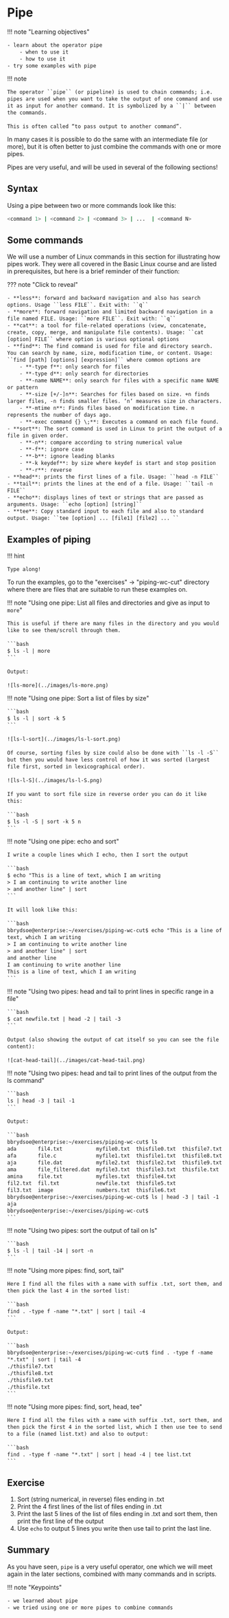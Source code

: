 <!-- markdownlint-disable MD013 --><!-- Let's break the 80 characters per line -->
<!-- markdownlint-disable MD009 --><!-- Let's stop checking for trailing spaces -->
# Pipe

!!! note "Learning objectives"

    - learn about the operator pipe
        - when to use it
        - how to use it
    - try some examples with pipe

!!! note

    The operator ``pipe`` (or pipeline) is used to chain commands; i.e. pipes are used when you want to take the output of one command and use it as input for another command. It is symbolized by a ``|`` between the commands.

    This is often called “to pass output to another command”.

In many cases it is possible to do the same with an intermediate file (or more), but it is often better to just combine the commands with one or more pipes.

Pipes are very useful, and will be used in several of the following sections!

## Syntax

Using a pipe between two or more commands look like this:

```bash
<command 1> | <command 2> | <command 3> | ...  | <command N>
```

## Some commands

We will use a number of Linux commands in this section for illustrating how pipes work. They were all covered in the Basic Linux course and are listed in prerequisites, but here is a brief reminder of their function:

??? note "Click to reveal"

    - **less**: forward and backward navigation and also has search options. Usage ``less FILE``. Exit with: ``q``
    - **more**: forward navigation and limited backward navigation in a file named FILE. Usage: ``more FILE``. Exit with: ``q``
    - **cat**: a tool for file-related operations (view, concatenate, create, copy, merge, and manipulate file contents). Usage: ``cat [option] FILE`` where option is various optional options
    - **find**: The find command is used for file and directory search. You can search by name, size, modification time, or content. Usage: ``find [path] [options] [expression]`` where common options are
        - **-type f**: only search for files
        - **-type d**: only search for directories
        - **-name NAME**: only search for files with a specific name NAME or pattern
        - **-size [+/-]n**: Searches for files based on size. +n finds larger files, -n finds smaller files. ‘n‘ measures size in characters.
        - **-mtime n**: Finds files based on modification time. n represents the number of days ago.
        - **-exec command {} \;**: Executes a command on each file found.
    - **sort**: The sort command is used in Linux to print the output of a file in given order.
        - **-n**: compare according to string numerical value
        - **-f**: ignore case
        - **-b**: ignore leading blanks
        - **-k keydef**: by size where keydef is start and stop position
        - **-r**: reverse
    - **head**: prints the first lines of a file. Usage: ``head -n FILE``
    - **tail**: prints the lines at the end of a file. Usage: ``tail -n FILE``
    - **echo**: displays lines of text or strings that are passed as arguments. Usage: ``echo [option] [string]``
    - **tee**: Copy standard input to each file and also to standard output. Usage: ``tee [option] ... [file1] [file2] ... ``

## Examples of piping

!!! hint

    Type along!

To run the examples, go to the "exercises" -> "piping-wc-cut" directory where there are files that are suitable to run these examples on.

!!! note "Using one pipe: List all files and directories and give as input to `more`"

    This is useful if there are many files in the directory and you would like to see them/scroll through them.

    ```bash
    $ ls -l | more
    ```

    Output:

    ![ls-more](../images/ls-more.png)


!!! note "Using one pipe: Sort a list of files by size"

    ```bash
    $ ls -l | sort -k 5
    ```

    ![ls-l-sort](../images/ls-l-sort.png)

    Of course, sorting files by size could also be done with ``ls -l -S`` but then you would have less control of how it was sorted (largest file first, sorted in lexicographical order).

    ![ls-l-S](../images/ls-l-S.png)

    If you want to sort file size in reverse order you can do it like this:

    ```bash
    $ ls -l -S | sort -k 5 n
    ```

!!! note "Using one pipe: echo and sort"

    I write a couple lines which I echo, then I sort the output

    ```bash
    $ echo "This is a line of text, which I am writing
    > I am continuing to write another line
    > and another line" | sort
    ```

    It will look like this:

    ```bash
    bbrydsoe@enterprise:~/exercises/piping-wc-cut$ echo "This is a line of text, which I am writing
    > I am continuing to write another line
    > and another line" | sort
    and another line
    I am continuing to write another line
    This is a line of text, which I am writing
    ```

!!! note "Using two pipes: head and tail to print lines in specific range in a file"

    ```bash
    $ cat newfile.txt | head -2 | tail -3
    ```

    Output (also showing the output of cat itself so you can see the file content):

    ![cat-head-tail](../images/cat-head-tail.png)

!!! note "Using two pipes: head and tail to print lines of the output from the ls command"

    ```bash
    ls | head -3 | tail -1
    ```

    Output:

    ```bash
    bbrydsoe@enterprise:~/exercises/piping-wc-cut$ ls
    ada       fil4.txt           myfile0.txt  thisfile0.txt  thisfile7.txt
    afa       file.c             myfile1.txt  thisfile1.txt  thisfile8.txt
    aja       file.dat           myfile2.txt  thisfile2.txt  thisfile9.txt
    ama       file_filtered.dat  myfile3.txt  thisfile3.txt  thisfile.txt
    amina     file.txt           myfiles.txt  thisfile4.txt
    fil2.txt  fil.txt            newfile.txt  thisfile5.txt
    fil3.txt  image              numbers.txt  thisfile6.txt
    bbrydsoe@enterprise:~/exercises/piping-wc-cut$ ls | head -3 | tail -1
    aja
    bbrydsoe@enterprise:~/exercises/piping-wc-cut$
    ```

!!! note "Using two pipes: sort the output of tail on ls"

    ```bash
    $ ls -l | tail -14 | sort -n
    ```

!!! note "Using more pipes: find, sort, tail"

    Here I find all the files with a name with suffix .txt, sort them, and then pick the last 4 in the sorted list:

    ```bash
    find . -type f -name "*.txt" | sort | tail -4
    ```

    Output:

    ```bash
    bbrydsoe@enterprise:~/exercises/piping-wc-cut$ find . -type f -name "*.txt" | sort | tail -4
    ./thisfile7.txt
    ./thisfile8.txt
    ./thisfile9.txt
    ./thisfile.txt
    ```

!!! note "Using more pipes: find, sort, head, tee"

    Here I find all the files with a name with suffix .txt, sort them, and then pick the first 4 in the sorted list, which I then use tee to send to a file (named list.txt) and also to output:

    ```bash
    find . -type f -name "*.txt" | sort | head -4 | tee list.txt
    ```

## Exercise

1. Sort (string numerical, in reverse) files ending in .txt
2. Print the 4 first lines of the list of files ending in .txt
3. Print the last 5 lines of the list of files ending in .txt and sort them, then print the first line of the output
4. Use ``echo`` to output 5 lines you write then use tail to print the last line.

## Summary

As you have seen, ``pipe`` is a very useful operator, one which we will meet again in the later sections, combined with many commands and in scripts.

!!! note "Keypoints"

    - we learned about pipe
    - we tried using one or more pipes to combine commands



